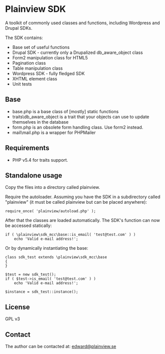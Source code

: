Plainview SDK
=============

A toolkit of commonly used classes and functions, including Wordpress and Drupal SDKs.

The SDK contains:

* Base set of useful functions
* Drupal SDK - currently only a Drupalized db_aware_object class
* Form2 manipulation class for HTML5
* Pagination class
* Table manipulation class
* Wordpress SDK - fully fledged SDK
* XHTML element class
* Unit tests

Base
----

* base.php is a base class of [mostly] static functions
* traits\db_aware_object is a trait that your objects can use to update themselves in the database
* form.php is an obsolete form handling class. Use form2 instead.
* mail\mail.php is a wrapper for PHPMailer

Requirements
------------

* PHP v5.4 for traits support.

Standalone usage
----------------

Copy the files into a directory called plainview.

Require the autoloader. Assuming you have the SDK in a subdirectory called "plainview" (it must be called plainview but can be placed anywhere):

	require_once( 'plainview/autoload.php' );

After that the classes are loaded automatically. The SDK's function can now be accessed statically:

	if ( \plainview\sdk_mcc\base::is_email( 'test@test.com' ) )
		echo 'Valid e-mail address!';

Or by dynamically instantiating the base:

	class sdk_test extends \plainview\sdk_mcc\base
	{
	}

	$test = new sdk_test();
	if ( $test->is_email( 'test@test.com' ) )
		echo 'Valid e-mail address!';

	$instance = sdk_test::instance();


License
-------

GPL v3

Contact
-------

The author can be contacted at: edward@plainview.se
